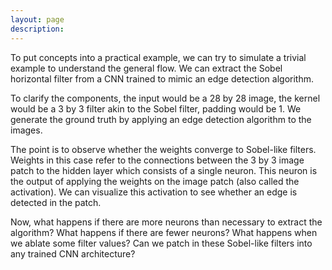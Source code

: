 ```yaml
---
layout: page
description:
---
```



To put concepts into a practical example, we can try to simulate a trivial example to understand the general flow. We can extract the Sobel horizontal filter from a CNN trained to mimic an edge detection algorithm. 

To clarify the components, the input would be a 28 by 28 image, the kernel would be a 3 by 3 filter akin to the Sobel filter, padding would be 1. We generate the ground truth by applying an edge detection algorithm to the images. 

The point is to observe whether the weights converge to Sobel-like filters. Weights in this case refer to the connections between the 3 by 3 image patch to the hidden layer which consists of a single neuron. This neuron is the output of applying the weights on the image patch (also called the activation). We can visualize this activation to see whether an edge is detected in the patch. 

Now, what happens if there are more neurons than necessary to extract the algorithm? What happens if there are fewer neurons? What happens when we ablate some filter values? Can we patch in these Sobel-like filters into any trained CNN architecture?